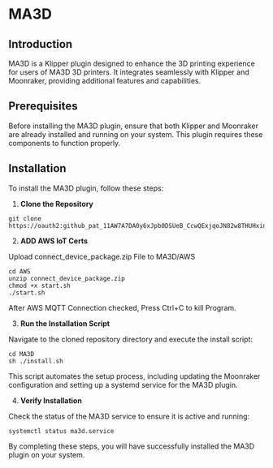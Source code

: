 # MA3D

## Introduction

MA3D is a Klipper plugin designed to enhance the 3D printing experience for users of MA3D 3D printers. It integrates seamlessly with Klipper and Moonraker, providing additional features and capabilities.

## Prerequisites

Before installing the MA3D plugin, ensure that both Klipper and Moonraker are already installed and running on your system. This plugin requires these components to function properly.

## Installation

To install the MA3D plugin, follow these steps:

1. **Clone the Repository**

```
git clone https://oauth2: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@github.com/MadeAll/MA3D.git
```

2. **ADD AWS IoT Certs**

Upload connect_device_package.zip File to MA3D/AWS

```
cd AWS
unzip connect_device_package.zip
chmod +x start.sh
./start.sh
```

After AWS MQTT Connection checked, Press Ctrl+C to kill Program.

3. **Run the Installation Script**

Navigate to the cloned repository directory and execute the install script:

```
cd MA3D
sh ./install.sh
```

This script automates the setup process, including updating the Moonraker configuration and setting up a systemd service for the MA3D plugin.

4. **Verify Installation**

Check the status of the MA3D service to ensure it is active and running:

```
systemctl status ma3d.service
```

By completing these steps, you will have successfully installed the MA3D plugin on your system.
